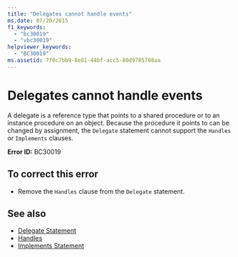 ```yaml
---
title: "Delegates cannot handle events"
ms.date: 07/20/2015
f1_keywords: 
  - "bc30019"
  - "vbc30019"
helpviewer_keywords: 
  - "BC30019"
ms.assetid: 7f0c7bb9-8e81-44bf-acc5-80d9785708aa
---
```

# Delegates cannot handle events
A delegate is a reference type that points to a shared procedure or to an instance procedure on an object. Because the procedure it points to can be changed by assignment, the `Delegate` statement cannot support the `Handles` or `Implements` clauses.  
  
 **Error ID:** BC30019  
  
## To correct this error  
  
- Remove the `Handles` clause from the `Delegate` statement.  
  
## See also

- [Delegate Statement](../language-reference/statements/delegate-statement.md)
- [Handles](../language-reference/statements/handles-clause.md)
- [Implements Statement](../language-reference/statements/implements-statement.md)
